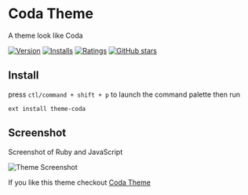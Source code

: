 # Coda Theme

A theme look like Coda

[![Version](http://vsmarketplacebadge.apphb.com/version/jasen.theme-coda.svg)](https://marketplace.visualstudio.com/items?itemName=jasen.theme-coda) [![Installs](http://vsmarketplacebadge.apphb.com/installs-short/jasen.theme-coda.svg)](https://marketplace.visualstudio.com/items?itemName=jasen.theme-coda) [![Ratings](http://vsmarketplacebadge.apphb.com/rating-short/jasen.theme-coda.svg)](https://marketplace.visualstudio.com/items?itemName=jasen.theme-coda) [![GitHub stars](https://img.shields.io/github/stars/scsidisk/vscode-theme-coda.svg?style=social&label=Star&maxAge=2592000)](https://github.com/scsidisk/vscode-theme-coda)


## Install

press `ctl/command + shift + p` to launch the command palette then run
```
ext install theme-coda
```

## Screenshot
Screenshot of Ruby and JavaScript

![Theme Screenshot](http://7xqmjb.com1.z0.glb.clouddn.com/201702041760theme-coda.png)

If you like this theme checkout [Coda Theme](https://marketplace.visualstudio.com/items?itemName=jasen.theme-coda)

<!--
## Change log
You can take a look at the change log [here](https://github.com/azemoh/vscode-one-monokai/blob/master/CHANGELOG.md)
-->


